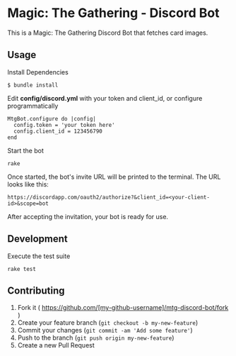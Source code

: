 # Magic: The Gathering - Discord Bot
This is a Magic: The Gathering Discord Bot that fetches card images.

## Usage

Install Dependencies

    $ bundle install

Edit __config/discord.yml__ with your token and client_id, or configure programmatically

    MtgBot.configure do |config|
      config.token = 'your token here'
      config.client_id = 123456790
    end

Start the bot

    rake

Once started, the bot's invite URL will be printed to the terminal. The URL looks like this:

    https://discordapp.com/oauth2/authorize?&client_id=<your-client-id>&scope=bot

After accepting the invitation, your bot is ready for use.

## Development

Execute the test suite

    rake test

## Contributing

1. Fork it ( https://github.com/[my-github-username]/mtg-discord-bot/fork )
2. Create your feature branch (`git checkout -b my-new-feature`)
3. Commit your changes (`git commit -am 'Add some feature'`)
4. Push to the branch (`git push origin my-new-feature`)
5. Create a new Pull Request